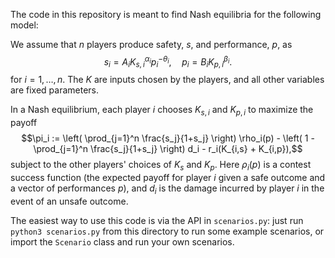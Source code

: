The code in this repository is meant to find Nash equilibria for the following model:

We assume that $n$ players produce safety, $s$, and performance, $p$, as
$$s_i = A_i K_{s,i}^{\alpha_i} p_i^{-\theta_i}, \quad p_i = B_i K_{p,i}^{\beta_i}.$$
for $i = 1, \dots, n$. The $K$ are inputs chosen by the players, and all other variables are fixed parameters.

In a Nash equilibrium, each player $i$ chooses $K_{s,i}$ and $K_{p,i}$ to maximize the payoff
$$\pi_i := \left( \prod_{j=1}^n \frac{s_j}{1+s_j} \right) \rho_i(p) - \left( 1 - \prod_{j=1}^n \frac{s_j}{1+s_j} \right) d_i - r_i(K_{i,s} + K_{i,p}),$$
subject to the other players' choices of $K_s$ and $K_p$. Here $\rho_i(p)$ is a contest success function (the expected payoff for player $i$ given a safe outcome and a vector of performances $p$), and $d_i$ is the damage incurred by player $i$ in the event of an unsafe outcome.

The easiest way to use this code is via the API in `scenarios.py`: just run `python3 scenarios.py` from this directory to run some example scenarios, or import the `Scenario` class and run your own scenarios.
